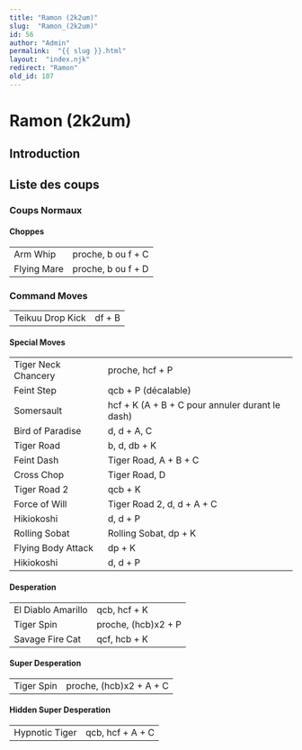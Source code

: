 ```yaml
---
title: "Ramon (2k2um)"
slug:  "Ramon_(2k2um)"
id: 56
author: "Admin"
permalink:  "{{ slug }}.html"
layout:  "index.njk"
redirect: "Ramon"
old_id: 107
---
```


# Ramon (2k2um)

## Introduction

## Liste des coups

### Coups Normaux

#### Choppes

|             |                    |
|-------------|--------------------|
| Arm Whip    | proche, b ou f + C |
| Flying Mare | proche, b ou f + D |

### Command Moves

|                  |        |
|------------------|--------|
| Teikuu Drop Kick | df + B |

#### Special Moves

|                     |                                                 |
|---------------------|-------------------------------------------------|
| Tiger Neck Chancery | proche, hcf + P                                 |
| Feint Step          | qcb + P (décalable)                             |
| Somersault          | hcf + K (A + B + C pour annuler durant le dash) |
| Bird of Paradise    | d, d + A, C                                     |
| Tiger Road          | b, d, db + K                                    |
| Feint Dash          | Tiger Road, A + B + C                           |
| Cross Chop          | Tiger Road, D                                   |
| Tiger Road 2        | qcb + K                                         |
| Force of Will       | Tiger Road 2, d, d + A + C                      |
| Hikiokoshi          | d, d + P                                        |
| Rolling Sobat       | Rolling Sobat, dp + K                           |
| Flying Body Attack  | dp + K                                          |
| Hikiokoshi          | d, d + P                                        |

#### Desperation

|                    |                     |
|--------------------|---------------------|
| El Diablo Amarillo | qcb, hcf + K        |
| Tiger Spin         | proche, (hcb)x2 + P |
| Savage Fire Cat    | qcf, hcb + K        |

#### Super Desperation

|            |                         |
|------------|-------------------------|
| Tiger Spin | proche, (hcb)x2 + A + C |

#### Hidden Super Desperation

|                |                  |
|----------------|------------------|
| Hypnotic Tiger | qcb, hcf + A + C |
